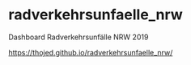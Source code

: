 # radverkehrsunfaelle_nrw
Dashboard Radverkehrsunfälle NRW 2019

https://thojed.github.io/radverkehrsunfaelle_nrw/
